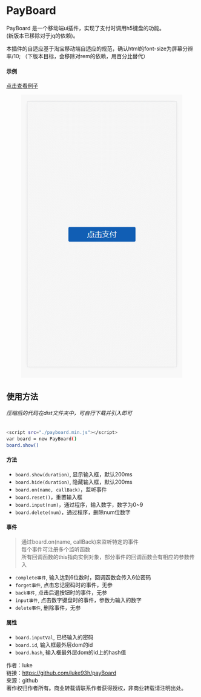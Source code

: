 # PayBoard
PayBoard 是一个移动端ui插件，实现了支付时调用h5键盘的功能。  
(新版本已移除对于jq的依赖)。  

本插件的自适应基于淘宝移动端自适应的规范，确认html的font-size为屏幕分辨率/10;
（下版本目标，会移除对rem的依赖，用百分比替代）
#### 示例
[点击查看例子](https://luke93h.github.io/payboard.html)

<p align="center">
  <img src="./example.gif" width="426" />
</p>

## 使用方法
###### 压缩后的代码在dist文件夹中，可自行下载并引入即可
```bash
<script src="./payboard.min.js"></script>
var board = new PayBoard() 
board.show()
```


#### 方法

* `board.show(duration)`, 显示输入框，默认200ms
* `board.hide(duration)`, 隐藏输入框，默认200ms
* `board.on(name, callBack)`，监听事件
* `board.reset()`，重置输入框
* `board.input(num)`，通过程序，输入数字，数字为0~9
* `board.delete(num)`，通过程序，删除num位数字


#### 事件
> 通过board.on(name, callBack)来监听特定的事件   
> 每个事件可注册多个监听函数   
> 所有回调函数的this指向实例对象，部分事件的回调函数会有相应的参数传入  

* `complete事件`, 输入达到6位数时，回调函数会传入6位密码
* `forget事件`, 点击忘记密码时的事件，无参
* `back事件`, 点击后退按钮时的事件，无参
* `input事件`, 点击数字键盘时的事件，参数为输入的数字
* `delete事件`, 删除事件，无参


#### 属性

* `board.inputVal`, 已经输入的密码  
* `board.id`, 输入框最外层dom的id  
* `board.hash`, 输入框最外层dom的id上的hash值  


作者：luke  
链接：https://github.com/luke93h/payBoard  
來源：github  
著作权归作者所有。商业转载请联系作者获得授权，非商业转载请注明出处。
